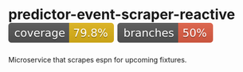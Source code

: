 # predictor-event-scraper-reactive ![Coverage](.github/badges/event-scraper-coverage.svg) ![Branches](.github/badges/event-scraper-branches.svg)

Microservice that scrapes espn for upcoming fixtures.


